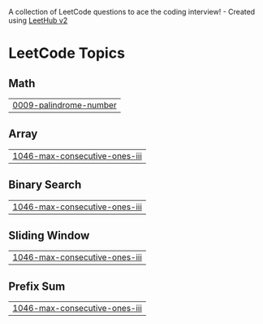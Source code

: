 A collection of LeetCode questions to ace the coding interview! - Created using [LeetHub v2](https://github.com/arunbhardwaj/LeetHub-2.0)
<!---LeetCode Topics Start-->
# LeetCode Topics
## Math
|  |
| ------- |
| [0009-palindrome-number](https://github.com/Aryangupta615/LeetCode_DSA/tree/master/0009-palindrome-number) |
## Array
|  |
| ------- |
| [1046-max-consecutive-ones-iii](https://github.com/Aryangupta615/LeetCode_DSA/tree/master/1046-max-consecutive-ones-iii) |
## Binary Search
|  |
| ------- |
| [1046-max-consecutive-ones-iii](https://github.com/Aryangupta615/LeetCode_DSA/tree/master/1046-max-consecutive-ones-iii) |
## Sliding Window
|  |
| ------- |
| [1046-max-consecutive-ones-iii](https://github.com/Aryangupta615/LeetCode_DSA/tree/master/1046-max-consecutive-ones-iii) |
## Prefix Sum
|  |
| ------- |
| [1046-max-consecutive-ones-iii](https://github.com/Aryangupta615/LeetCode_DSA/tree/master/1046-max-consecutive-ones-iii) |
<!---LeetCode Topics End-->
